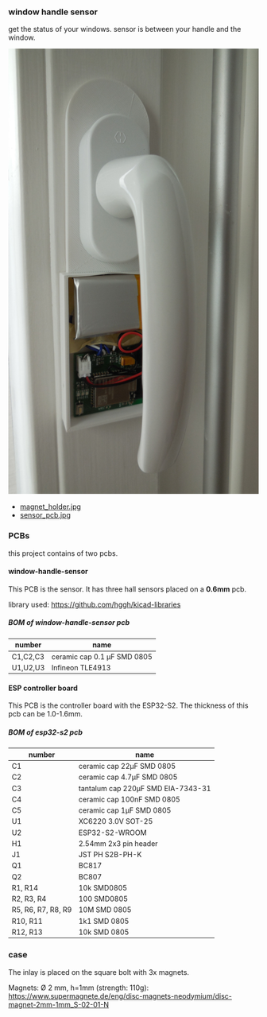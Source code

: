 ### window handle sensor

get the status of your windows. sensor is between your handle and the window.


![window_sensor_installed.jpg](https://raw.githubusercontent.com/hggh/window-handle-sensor/master/pics/window_sensor_installed.jpg)


 * [magnet_holder.jpg](https://github.com/hggh/window-handle-sensor/blob/master/pics/magnet_holder.jpg)
 * [sensor_pcb.jpg](https://github.com/hggh/window-handle-sensor/blob/master/pics/sensor_pcb.jpg)

### PCBs

this project contains of two pcbs.


#### window-handle-sensor

This PCB is the sensor. It has three hall sensors placed on a **0.6mm** pcb.

library used: https://github.com/hggh/kicad-libraries

##### BOM of window-handle-sensor pcb

| number | name |
|---| ---|
| C1,C2,C3 | ceramic cap 0.1 µF SMD 0805 |
| U1,U2,U3 | Infineon TLE4913 |

#### ESP controller board

This PCB is the controller board with the ESP32-S2. The thickness of this pcb can be 1.0-1.6mm.

##### BOM of esp32-s2 pcb

| number | name |
|--- | ---|
| C1 | ceramic cap 22µF SMD 0805 |
| C2 | ceramic cap 4.7µF SMD 0805 |
| C3 | tantalum cap 220µF SMD EIA-7343-31 |
| C4 | ceramic cap 100nF SMD 0805 |
| C5 | ceramic cap 1µF SMD 0805 |
| U1 | XC6220 3.0V SOT-25 |
| U2 | ESP32-S2-WROOM |
| H1 | 2.54mm 2x3 pin header |
| J1 | JST PH S2B-PH-K |
| Q1 | BC817 |
| Q2 | BC807 |
| R1, R14 | 10k SMD0805 |
| R2, R3, R4 | 100 SMD0805 |
| R5, R6, R7, R8, R9 | 10M SMD 0805 |
| R10, R11 | 1k1 SMD 0805 |
| R12, R13 | 10k SMD 0805 |


### case

The inlay is placed on the square bolt with 3x magnets.

Magnets: Ø 2 mm, h=1mm (strength: 110g): https://www.supermagnete.de/eng/disc-magnets-neodymium/disc-magnet-2mm-1mm_S-02-01-N
